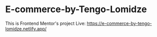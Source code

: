 # E-commerce-by-Tengo-Lomidze
This is Frontend Mentor's project
Live: https://e-commerce-by-tengo-lomidze.netlify.app/
